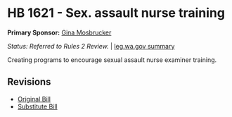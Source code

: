 # HB 1621 - Sex. assault nurse training
**Primary Sponsor:** [Gina Mosbrucker](/person/leg/gina.mosbrucker.md)

*Status: Referred to Rules 2 Review.* | [leg.wa.gov summary](https://app.leg.wa.gov/billsummary?BillNumber=1621&Year=2021)

Creating programs to encourage sexual assault nurse examiner training.

## Revisions
* [Original Bill](1/)
* [Substitute Bill](S/)